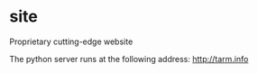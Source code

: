 site
====

Proprietary cutting-edge website

The python server runs at the following address: http://tarm.info
